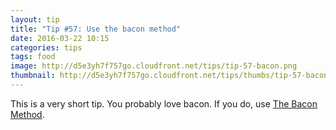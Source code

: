```yaml
---
layout: tip
title: "Tip #57: Use the bacon method"
date: 2016-03-22 10:15
categories: tips
tags: food
image: http://d5e3yh7f757go.cloudfront.net/tips/tip-57-bacon.png
thumbnail: http://d5e3yh7f757go.cloudfront.net/tips/thumbs/tip-57-bacon.png
---
```

This is a very short tip. You probably love bacon. If you do, use <a href="http://baconmethod.com/">The Bacon Method</a>.

